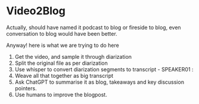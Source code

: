 # Video2Blog
Actually, should have named it podcast to blog or fireside to blog, even conversation to blog would have been better.

Anyway! here is what we are trying to do here

1. Get the video, and sample it through diarization
2. Split the original file as per diarization
3. Use whisper to convert diarization segments to transcript - SPEAKER01 :
4. Weave all that together as big transcript
5. Ask ChatGPT to summarise it as blog, takeaways and key discussion pointers.
6. Use humans to improve the blogpost.